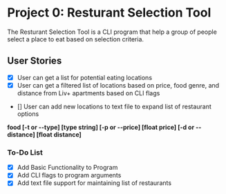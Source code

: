 # Project 0: Resturant Selection Tool
The Resturant Selection Tool is a CLI program that help a group of people select a place to eat based on selection criteria.

## User Stories

- [x] User can get a list for potential eating locations 
- [x] User can get a filtered list of locations based on price, food genre, and distance from Liv+ apartments based on CLI flags
- [] User can add new locations to text file to expand list of restaurant options 

**food [-t or --type] [type string] [-p or --price] [float price] [-d or --distance] [float distance]**

### To-Do List
- [x] Add Basic Functionality to Program
- [x] Add CLI flags to program arguments
- [x] Add text file support for maintaining list of restaurants